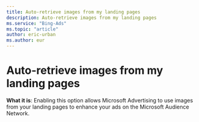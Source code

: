 ```yaml
---
title: Auto-retrieve images from my landing pages
description: Auto-retrieve images from my landing pages
ms.service: "Bing-Ads"
ms.topic: "article"
author: eric-urban
ms.author: eur
---
```


# Auto-retrieve images from my landing pages

**What it is**: Enabling this option allows Microsoft Advertising to use images from your landing pages to enhance your ads on the Microsoft Audience Network.



